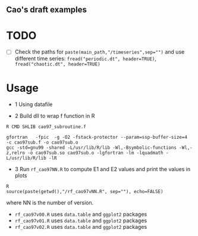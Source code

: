 Cao's draft examples
----


# TODO
* [ ] Check the paths for `paste(main_path,"/timeseries",sep="")` and 
use different time series: `fread("periodic.dt", header=TRUE)`, `fread("chaotic.dt", header=TRUE)`



# Usage

* 1 Using datafile

* 2 Build dll to wrap f function in R

```
R CMD SHLIB cao97_subroutine.f
```

```
gfortran   -fpic  -g -O2 -fstack-protector --param=ssp-buffer-size=4  -c cao97sub.f -o cao97sub.o
gcc -std=gnu99 -shared -L/usr/lib/R/lib -Wl,-Bsymbolic-functions -Wl,-z,relro -o cao97sub.so cao97sub.o -lgfortran -lm -lquadmath -L/usr/lib/R/lib -lR
```

* 3 Run `rf_cao97NN.R` to compute E1 and E2 values and print the values in plots

```
R
source(paste(getwd(),"/rf_cao97vNN.R", sep=""), echo=FALSE)
```
where NN is the number of version.


* `rf_cao97v00.R` uses `data.table` and `ggplot2` packages
* `rf_cao97v01.R` uses `data.table` and `ggplot2` packages
* `rf_cao97v02.R` uses `data.table` and `ggplot2` packages
